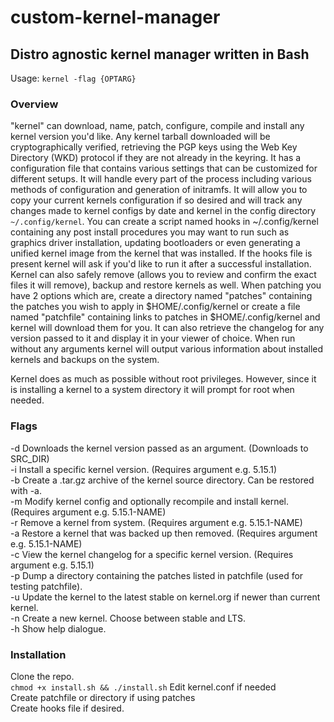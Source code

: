 # custom-kernel-manager

## Distro agnostic kernel manager written in Bash

Usage: `kernel -flag {OPTARG}`

### Overview

"kernel" can download, name, patch, configure, compile and install any kernel
version you'd like. Any kernel tarball downloaded will be cryptographically
verified, retrieving the PGP keys using the Web Key Directory (WKD) protocol if
they are not already in the keyring. It has a configuration file that contains
various settings that can be customized for different setups. It will handle
every part of the process including various methods of configuration and
generation of initramfs. It will allow you to copy your current kernels
configuration if so desired and will track any changes made to kernel configs
by date and kernel in the config directory `~/.config/kernel`. You can create
a script named hooks in ~/.config/kernel containing any post install
procedures you may want to run such as graphics driver installation, updating
bootloaders or even generating a unified kernel image from the kernel that was
installed. If the hooks file is present kernel will ask if you'd like to run it
after a successful installation. Kernel can also safely remove (allows you to
review and confirm the exact files it will remove), backup and restore kernels
as well. When patching you have 2 options which are, create a directory named
"patches" containing the patches you wish to apply in $HOME/.config/kernel or
create a file named "patchfile" containing links to patches in
$HOME/.config/kernel and kernel will download them for you. It can also
retrieve the changelog for any version passed to it and display it in your
viewer of choice. When run without any arguments kernel will output various
information about installed kernels and backups on the system.

Kernel does as much as possible without root privileges. However, since it is
installing a kernel to a system directory it will prompt for root when needed.

### Flags

-d   Downloads the kernel version passed as an argument. (Downloads to SRC_DIR)  
-i   Install a specific kernel version. (Requires argument e.g. 5.15.1)  
-b   Create a .tar.gz archive of the kernel source directory. Can be restored with -a.  
-m   Modify kernel config and optionally recompile and install kernel. (Requires argument e.g. 5.15.1-NAME)  
-r   Remove a kernel from system. (Requires argument e.g. 5.15.1-NAME)  
-a   Restore a kernel that was backed up then removed. (Requires argument e.g. 5.15.1-NAME)  
-c   View the kernel changelog for a specific kernel version. (Requires argument e.g. 5.15.1)  
-p   Dump a directory containing the patches listed in patchfile (used for testing patchfile).  
-u   Update the kernel to the latest stable on kernel.org if newer than current kernel.  
-n   Create a new kernel. Choose between stable and LTS.  
-h   Show help dialogue.  

### Installation

Clone the repo.  
`chmod +x install.sh && ./install.sh`
Edit kernel.conf if needed  
Create patchfile or directory if using patches  
Create hooks file if desired.
